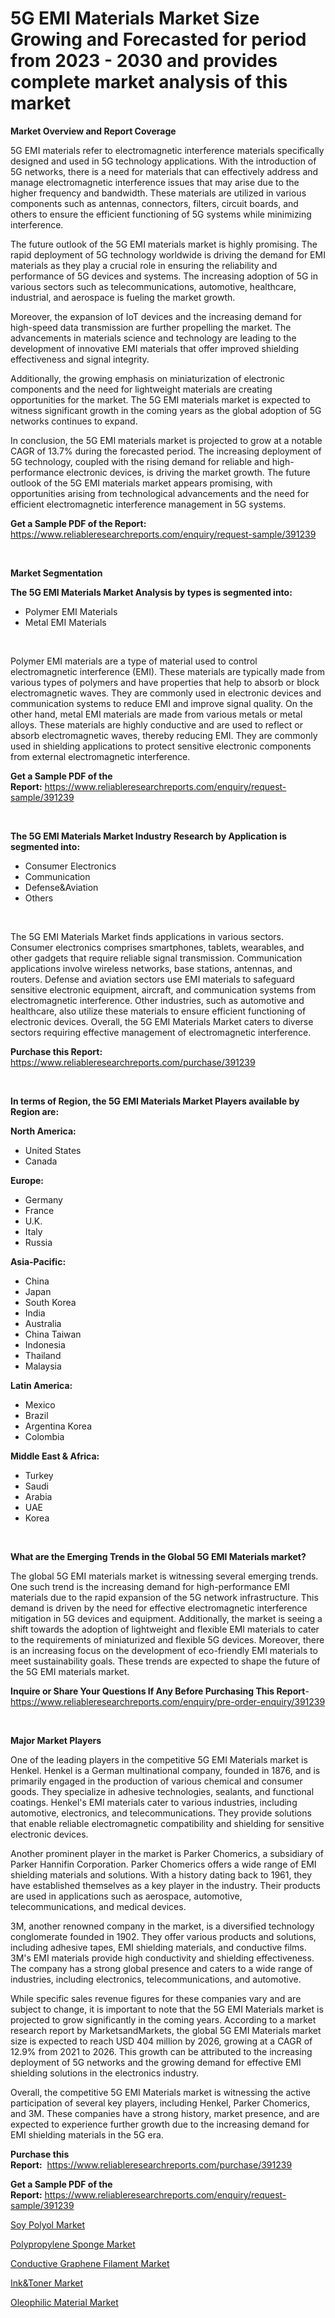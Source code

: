 <p><h1>5G EMI Materials Market Size Growing and Forecasted for period from 2023 - 2030 and provides complete market analysis of this market</h1></p><p><strong>Market Overview and Report Coverage</strong></p>
<p><p>5G EMI materials refer to electromagnetic interference materials specifically designed and used in 5G technology applications. With the introduction of 5G networks, there is a need for materials that can effectively address and manage electromagnetic interference issues that may arise due to the higher frequency and bandwidth. These materials are utilized in various components such as antennas, connectors, filters, circuit boards, and others to ensure the efficient functioning of 5G systems while minimizing interference.</p><p>The future outlook of the 5G EMI materials market is highly promising. The rapid deployment of 5G technology worldwide is driving the demand for EMI materials as they play a crucial role in ensuring the reliability and performance of 5G devices and systems. The increasing adoption of 5G in various sectors such as telecommunications, automotive, healthcare, industrial, and aerospace is fueling the market growth.</p><p>Moreover, the expansion of IoT devices and the increasing demand for high-speed data transmission are further propelling the market. The advancements in materials science and technology are leading to the development of innovative EMI materials that offer improved shielding effectiveness and signal integrity.</p><p>Additionally, the growing emphasis on miniaturization of electronic components and the need for lightweight materials are creating opportunities for the market. The 5G EMI materials market is expected to witness significant growth in the coming years as the global adoption of 5G networks continues to expand.</p><p>In conclusion, the 5G EMI materials market is projected to grow at a notable CAGR of 13.7% during the forecasted period. The increasing deployment of 5G technology, coupled with the rising demand for reliable and high-performance electronic devices, is driving the market growth. The future outlook of the 5G EMI materials market appears promising, with opportunities arising from technological advancements and the need for efficient electromagnetic interference management in 5G systems.</p></p>
<p><strong>Get a Sample PDF of the Report:</strong> <a href="https://www.reliableresearchreports.com/enquiry/request-sample/391239">https://www.reliableresearchreports.com/enquiry/request-sample/391239</a></p>
<p>&nbsp;</p>
<p><strong>Market Segmentation</strong></p>
<p><strong>The 5G EMI Materials Market Analysis by types is segmented into:</strong></p>
<p><ul><li>Polymer EMI Materials</li><li>Metal EMI Materials</li></ul></p>
<p>&nbsp;</p>
<p><p>Polymer EMI materials are a type of material used to control electromagnetic interference (EMI). These materials are typically made from various types of polymers and have properties that help to absorb or block electromagnetic waves. They are commonly used in electronic devices and communication systems to reduce EMI and improve signal quality. On the other hand, metal EMI materials are made from various metals or metal alloys. These materials are highly conductive and are used to reflect or absorb electromagnetic waves, thereby reducing EMI. They are commonly used in shielding applications to protect sensitive electronic components from external electromagnetic interference.</p></p>
<p><strong>Get a Sample PDF of the Report:</strong>&nbsp;<a href="https://www.reliableresearchreports.com/enquiry/request-sample/391239">https://www.reliableresearchreports.com/enquiry/request-sample/391239</a></p>
<p>&nbsp;</p>
<p><strong>The 5G EMI Materials Market Industry Research by Application is segmented into:</strong></p>
<p><ul><li>Consumer Electronics</li><li>Communication</li><li>Defense&Aviation</li><li>Others</li></ul></p>
<p>&nbsp;</p>
<p><p>The 5G EMI Materials Market finds applications in various sectors. Consumer electronics comprises smartphones, tablets, wearables, and other gadgets that require reliable signal transmission. Communication applications involve wireless networks, base stations, antennas, and routers. Defense and aviation sectors use EMI materials to safeguard sensitive electronic equipment, aircraft, and communication systems from electromagnetic interference. Other industries, such as automotive and healthcare, also utilize these materials to ensure efficient functioning of electronic devices. Overall, the 5G EMI Materials Market caters to diverse sectors requiring effective management of electromagnetic interference.</p></p>
<p><strong>Purchase this Report:</strong>&nbsp; <a href="https://www.reliableresearchreports.com/purchase/391239">https://www.reliableresearchreports.com/purchase/391239</a></p>
<p>&nbsp;</p>
<p><strong>In terms of Region, the 5G EMI Materials Market Players available by Region are:</strong></p>
<p>
    <p> <strong> North America: </strong>
        <ul>
            <li>United States</li>
            <li>Canada</li>
        </ul>
        </p> 
    <p> <strong> Europe: </strong>
        <ul>
            <li>Germany</li>
            <li>France</li>
            <li>U.K.</li>
            <li>Italy</li>
            <li>Russia</li>
        </ul>
        </p> 
    <p> <strong> Asia-Pacific: </strong>
        <ul>
            <li>China</li>
            <li>Japan</li>
            <li>South Korea</li>
            <li>India</li>
            <li>Australia</li>
            <li>China Taiwan</li>
            <li>Indonesia</li>
            <li>Thailand</li>
            <li>Malaysia</li>
        </ul>
        </p> 
    <p> <strong> Latin America: </strong>
        <ul>
            <li>Mexico</li>
            <li>Brazil</li>
            <li>Argentina Korea</li>
            <li>Colombia</li>
        </ul>
        </p> 
    <p> <strong> Middle East & Africa: </strong>
        <ul>
            <li>Turkey</li>
            <li>Saudi</li>
            <li>Arabia</li>
            <li>UAE</li>
            <li>Korea</li>
        </ul>
    </p>
    </p>
<p>&nbsp;</p>
<p><strong>What are the Emerging Trends in the Global 5G EMI Materials market?</strong></p>
<p><p>The global 5G EMI materials market is witnessing several emerging trends. One such trend is the increasing demand for high-performance EMI materials due to the rapid expansion of the 5G network infrastructure. This demand is driven by the need for effective electromagnetic interference mitigation in 5G devices and equipment. Additionally, the market is seeing a shift towards the adoption of lightweight and flexible EMI materials to cater to the requirements of miniaturized and flexible 5G devices. Moreover, there is an increasing focus on the development of eco-friendly EMI materials to meet sustainability goals. These trends are expected to shape the future of the 5G EMI materials market.</p></p>
<p><strong>Inquire or Share Your Questions If Any Before Purchasing This Report</strong>- <a href="https://www.reliableresearchreports.com/enquiry/pre-order-enquiry/391239">https://www.reliableresearchreports.com/enquiry/pre-order-enquiry/391239</a></p>
<p>&nbsp;</p>
<p><strong>Major Market Players</strong></p>
<p><p>One of the leading players in the competitive 5G EMI Materials market is Henkel. Henkel is a German multinational company, founded in 1876, and is primarily engaged in the production of various chemical and consumer goods. They specialize in adhesive technologies, sealants, and functional coatings. Henkel's EMI materials cater to various industries, including automotive, electronics, and telecommunications. They provide solutions that enable reliable electromagnetic compatibility and shielding for sensitive electronic devices. </p><p>Another prominent player in the market is Parker Chomerics, a subsidiary of Parker Hannifin Corporation. Parker Chomerics offers a wide range of EMI shielding materials and solutions. With a history dating back to 1961, they have established themselves as a key player in the industry. Their products are used in applications such as aerospace, automotive, telecommunications, and medical devices.</p><p>3M, another renowned company in the market, is a diversified technology conglomerate founded in 1902. They offer various products and solutions, including adhesive tapes, EMI shielding materials, and conductive films. 3M's EMI materials provide high conductivity and shielding effectiveness. The company has a strong global presence and caters to a wide range of industries, including electronics, telecommunications, and automotive.</p><p>While specific sales revenue figures for these companies vary and are subject to change, it is important to note that the 5G EMI Materials market is projected to grow significantly in the coming years. According to a market research report by MarketsandMarkets, the global 5G EMI Materials market size is expected to reach USD 404 million by 2026, growing at a CAGR of 12.9% from 2021 to 2026. This growth can be attributed to the increasing deployment of 5G networks and the growing demand for effective EMI shielding solutions in the electronics industry.</p><p>Overall, the competitive 5G EMI Materials market is witnessing the active participation of several key players, including Henkel, Parker Chomerics, and 3M. These companies have a strong history, market presence, and are expected to experience further growth due to the increasing demand for EMI shielding materials in the 5G era.</p></p>
<p><strong>Purchase this Report:</strong>&nbsp;&nbsp;<a href="https://www.reliableresearchreports.com/purchase/391239">https://www.reliableresearchreports.com/purchase/391239</a></p>
<p></p>
<p><strong>Get a Sample PDF of the Report:</strong>&nbsp;<a href="https://www.reliableresearchreports.com/enquiry/request-sample/391239">https://www.reliableresearchreports.com/enquiry/request-sample/391239</a></p>
<p><p><a href="https://medium.com/@joelstrosin1928/soy-polyol-market-trends-and-market-analysis-forecasted-for-period-2023-2030-7652f38c6b4d">Soy Polyol Market</a></p><p><a href="https://medium.com/@giannicrona/polypropylene-sponge-market-insights-into-market-cagr-market-trends-and-growth-strategies-7fdfe7cc7a84">Polypropylene Sponge Market</a></p><p><a href="https://medium.com/@germanbraun1929/conductive-graphene-filament-market-outlook-industry-overview-and-forecast-2023-to-2030-cd2b9b49e1ed">Conductive Graphene Filament Market</a></p><p><a href="https://medium.com/@jailynpurdy1934/ink-amp-toner-market-size-and-market-trends-complete-industry-overview-2023-to-2030-6b4ced511d61">Ink&Toner Market</a></p><p><a href="https://medium.com/@ursulastark1/oleophilic-material-market-insight-market-trends-growth-forecasted-from-2023-to-2030-ce7121394acf">Oleophilic Material Market</a></p></p>